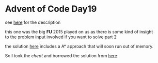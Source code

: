 # Advent of Code Day19

 see [here](http://adventofcode.com/2015/day/19) for the description
 
 this one was the big **FU** 2015 played on us as there is some kind
 of insight to the problem input involved if you want to solve part 2
 
 the solution [here](./src/Solution.hs) includes a A* approach that
 will soon run out of memory.
 
 So I took the *cheat* and borrowed the solution from [here](https://www.reddit.com/r/adventofcode/comments/3xflz8/day_19_solutions/)
